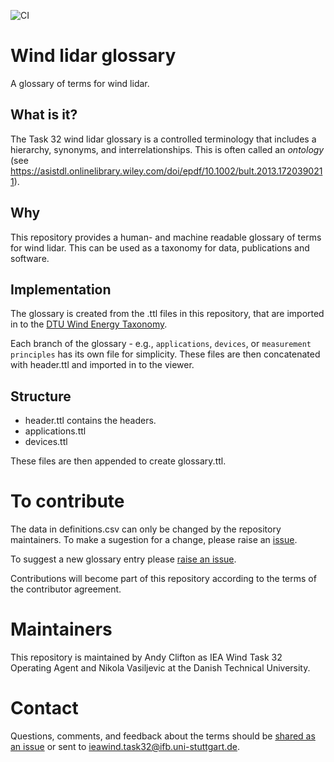 ![CI](https://github.com/IEA-Wind-Task-32/wind-lidar-glossary/workflows/CI/badge.svg)

# Wind lidar glossary
A glossary of terms for wind lidar.

## What is it?
The Task 32 wind lidar glossary is a controlled terminology that includes a hierarchy, synonyms, and interrelationships. This is often called an _ontology_ (see https://asistdl.onlinelibrary.wiley.com/doi/epdf/10.1002/bult.2013.1720390211).

## Why
This repository provides a human- and machine readable glossary of terms for wind lidar. This can be used as a taxonomy for data, publications and software.

## Implementation
The glossary is created from the .ttl files in this repository, that are imported in to the [DTU Wind Energy Taxonomy](https://data.windenergy.dtu.dk/ontologies/view/wtax/en/).

Each branch of the glossary - e.g., `applications`, `devices`, or `measurement principles` has its own file for simplicity. These files are then concatenated with header.ttl and imported in to the viewer.

## Structure
- header.ttl contains the headers. 
- applications.ttl
- devices.ttl

These files are then appended to create glossary.ttl.

# To contribute

The data in definitions.csv can only be changed by the repository maintainers. To make a sugestion for a change, please raise an [issue](https://github.com/IEA-Wind-Task-32/wind-lidar-glossary/issues/new/choose).

To suggest a new glossary entry please [raise an issue](https://github.com/IEA-Wind-Task-32/wind-lidar-glossary/issues/new?assignees=&labels=&template=new-definition.md&title=%5BNew+definition%5D).

Contributions will become part of this repository according to the terms of the contributor agreement.

# Maintainers
This repository is maintained by Andy Clifton as IEA Wind Task 32 Operating Agent and Nikola Vasiljevic at the Danish Technical University.

# Contact
Questions, comments, and feedback about the terms should be [shared as an issue](https://github.com/IEA-Wind-Task-32/wind-lidar-glossary/issues/new/choose) or sent to ieawind.task32@ifb.uni-stuttgart.de.
